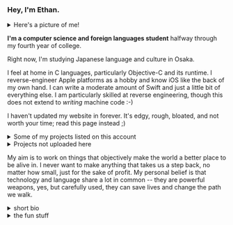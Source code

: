 <!--
**EthanRDoesMC/EthanRDoesMC** is a ✨ _special_ ✨ repository because its `README.md` (this file) appears on your GitHub profile.

Here are some ideas to get you started:

- 🔭 I’m currently working on ...
- 🌱 I’m currently learning ...
- 👯 I’m looking to collaborate on ...
- 🤔 I’m looking for help with ...
- 💬 Ask me about ...
- 📫 How to reach me: ...
- 😄 Pronouns: ...
- ⚡ Fun fact: ...
-->

<!--no I'm not going to delete the above why do you ask-->


### Hey, I'm Ethan.

<details>
 <summary>Here's a picture of me!</summary>
 Everyone knows me by my GitHub icon, as it's the one I use practically everywhere. To change it is tantamount to heresy at this point. Otherwise I'd use this image.
 
 ![I think it looks nice! If you'll forgive the low quality... it's a picture of a picture. Long story.](https://raw.githubusercontent.com/EthanRDoesMC/EthanRDoesMC/main/IMG_2750.jpeg)
</details>

**I'm a computer science and foreign languages student** halfway through my fourth year of college.

Right now, I'm studying Japanese language and culture in Osaka.

I feel at home in C languages, particularly Objective-C and its runtime. I reverse-engineer Apple platforms as a hobby and know iOS like the back of my own hand. I can write a moderate amount of Swift and just a little bit of everything else.
I am particularly skilled at reverse engineering, though this does not extend to *writing* machine code :-) 

I haven't updated my website in forever. It's edgy, rough, bloated, and not worth your time; read this page instead ;)

<details>
<summary>Some of my projects listed on this account</summary>
 
- No Man's Sky Retro Shader Fix, a patch to fix the shader code in the older "classic" No Man's Sky versions
- touchBarFun, a proof-of-concept (with horrific memory management) for putting a working macOS Menu Bar on the Touch Bar by traversing and recreating it via Accessibility APIs
- Brooklyn, a bridge between iMessage and Matrix Chat - less functional and more research in nature, it implements various experiments from the process of figuring out how iMessage *works*
- KBPulse, a fun little experiment to figure out how to control the keyboard backlight on M1 MacBooks... it adds a pulse animation! No promises regarding the health of the LEDs... :)
- Dawn, an iOS jailbreak tweak to selectively override the iOS 13 light/dark mode appearances of various system components
- Truecuts, a *widely-used* jailbreak tweak that removes the arbitrary limits on Automations in Shortcuts, and that may have been the reason Apple finally removed those limits...
- homebridge-sengled-ethanr, a desperate yet successful attempt to make my dad's crappy smart bulbs have full-featured functionality in Homebridge, by forking an existing implementation

Anything older than that, you can ignore... I was really young when I made those :-)
</details>

<details>
<summary>Projects not uploaded here</summary>
 
- BatteryPercentage, a tweak enabling the unused battery percentage indicator Apple made for iPhones with notches, along with a degree of customizability I wrote
- Arise, a tweak with some fun Lock Screen changes, like making notifications appear with an animation or automatically playing Live Photo wallpapers (this was before iOS 16)
- Numberfications, a tweak to replace the (X) on the notification clear button with a count of the notifications in that section
- Mammoth, an unreleased work-in-progress iOS client for Mastodon that was decently far along. Auth and some limited interactivity were in place. It was written in Swift and SwiftUI, which is astounding because I do not like SwiftUI-driven apps
 
</details>

My aim is to work on things that objectively make the world a better place to be alive in. I never want to make anything that takes us a step back, no matter how small, just for the sake of profit. My personal belief is that technology and language share a lot in common -- they are powerful weapons, yes, but carefully used, they can save lives and change the path we walk.

<details>
 <summary>short bio</summary>

### Bio
I've always been interested in making things on a computer, and in 2017 I stepped over the threshold into programming. I was self-taught and I made *very little progress* until early 2020. (Click on the **Dawn** repository to see that progress! It was localized into 17 different languages, by the way.)

I have a bit of a raw talent for reverse engineering that I've been turning into a skillset over the years. In early 2021 Beeper commissioned me to **research and build an iMessage client**/Matrix bridge, which I called Brooklyn. It's not what they use today, but it provided a lot of the foundational research. (That's quite the accomplishment for someone who learned what a return type was a year prior!)

In late 2021, a bit overwhelmed with depression and attending a college I couldn't really afford nor wanted to attend, I resorted to hobbyist development to keep myself afloat. **KBPulse and TouchBarFun are the result** -- pure reverse engineering of the MacBook keyboard backlight, and an implementation of *the macOS menu bar* in the *Touch Bar!* Disclaimer: it's not very... ahh... efficient.

I am now attending a state university. It's a lot cheaper and I'm a lot happier with the program and the university. As a result I've had less time for completely original, massive projects -- because I am actually doing my schoolwork now lol -- but I keep myself involved in whatever interests me. **For that, see any repos committed to since August 2022.**
</details>

<details>
 <summary>the fun stuff</summary>
 
### the fun stuff
- the music: alternative, indie/math/post rock, electronic, world
    - 65daysofstatic, ODESZA, Solar Fields
    - afterhours, Tom's Story, maybeshewill
    - keali'i reichel, pure heart, KODŌ
- the rig
    - ryzen 5 2600, rx 580, 2 ssds, 1 hdd, 4 fans
    - windows 11, macos 11
- the phones
    - iphone: 3g, (3x) 4, (3x) 4S, (2x) 5s, 5c, (2x) 6, (2x) SE, 7, and my daily driver 13 pro max
</details>

